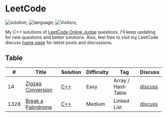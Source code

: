 # LeetCode 
![solution](https://img.shields.io/badge/solution-accepted-green.svg); 
![language](https://img.shields.io/badge/language-C%2B%2B-orange.svg);
![Visitors](https://visitor-badge.laobi.icu/badge?page_id=ArdaKozan.leetcode.solutions);

My C++ solutions of [LeetCode Online Judge](https://leetcode.com/problemset/algorithms/) questions. I'll keep updating for new questions and better solutions. Also, feel free to visit my LeetCode discuss [home page](https://leetcode.com/ArdaKozan/) for latest posts and discussions.

## Table
|  #  |      Title      |     Solution    |    Difficulty   | Tag  |        Discuss            |
|-----|---------------- | --------------- | --------------- | -----|-------------------------- |
|  14  | [Zigzag Conversion](https://leetcode.com/problems/zigzag-conversion/) | [C++](https://github.com/ardakzn/LeetCode-Solutions/blob/main/C%2B%2B/014.ZigzagConversion.cpp) | Easy | Array / Hash Table | [discuss](https://leetcode.com/problems/zigzag-conversion/solutions/3140598/simple-solution-detailed-explanation-easy-to-understand-memory-saver-on-c/) |
|  1328  | [Break a Palindrome](https://leetcode.com/problems/break-a-palindrome/) | [C++](https://github.com/ardakzn/LeetCode-Solutions/blob/main/C%2B%2B/1328.BreakAPalindrome.cpp) | Medium | Linked List | [discuss](https://leetcode.com/problems/break-a-palindrome/solutions/3139877/simple-solution-easy-to-understand-c/) | 
